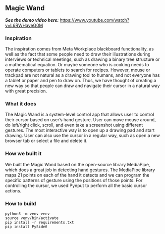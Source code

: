 ## Magic Wand

***See the demo video here:*** https://www.youtube.com/watch?v=L6RWHaveG0M

### Inspiration

The inspiration comes from Meta Workplace blackboard functionality, as well as the fact that some people need to draw their illustrations during interviews or technical meetings, such as drawing a binary tree structure or a mathematical equation. Or maybe someone who is cooking needs to operate computers or tablets to search for recipes. However, mouse or trackpad are not natural as a drawing tool to humans, and not everyone has a tablet or paper and pen to draw on. Thus, we have thought of creating a new way so that people can draw and navigate their cursor in a natural way with great precision.

### What it does

The Magic Wand is a system-level control app that allows user to control their cursor based on user’s hand gesture. User can move mouse around, do left/right click, scroll, and even take a screenshot using different gestures. The most interactive way is to open up a drawing pad and start drawing. User can also use the cursor in a regular way, such as open a new browser tab or select a file and delete it.

### How we built it

We built the Magic Wand based on the open-source library MediaPipe, which does a great job in detecting hand gestures. The MediaPipe library maps 21 points on each of the hand it detects and we can program the specific patterns of gesture using the positions of those points. For controlling the cursor, we used Pynput to perform all the basic cursor actions.

### How to build


```
python3 -m venv venv
source venv/bin/activate
pip install -r requirements.txt
pip install PySide6
```

